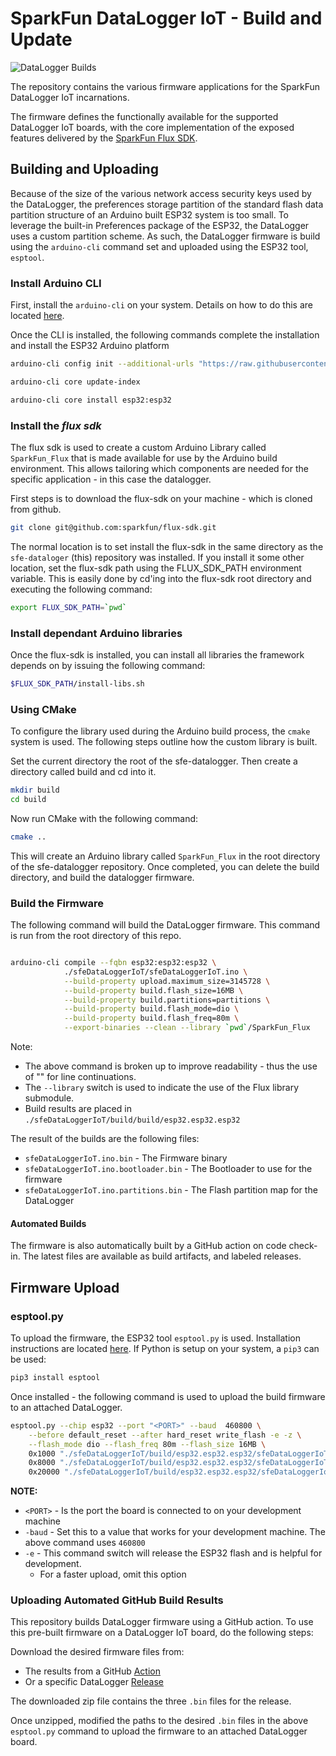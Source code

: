 # SparkFun DataLogger IoT - Build and Update

![DataLogger Builds](https://github.com/sparkfun/SparkFun_DataLogger/actions/workflows/build-datalogger-iot.yml/badge.svg)

The repository contains the various firmware applications for the SparkFun DataLogger IoT incarnations.

The firmware defines the functionally available for the supported  DataLogger IoT boards, with the core implementation of the exposed features delivered by the [SparkFun Flux SDK](https://github.com/sparkfun/flux-sdk).

## Building and Uploading

Because of the size of the various network access security keys used by the DataLogger, the preferences storage partition of the standard flash data partition structure of an Arduino built ESP32 system is too small. To leverage the built-in Preferences package of the ESP32, the DataLogger uses a custom partition scheme. As such, the DataLogger firmware is build using the ```arduino-cli``` command set and uploaded using the ESP32 tool, ```esptool```.

### Install Arduino CLI

First, install the ```arduino-cli``` on your system. Details on how to do this are located [here](https://arduino.github.io/arduino-cli/0.20/installation/).

Once the CLI is installed, the following commands complete the installation and install the ESP32 Arduino platform

```sh
arduino-cli config init --additional-urls "https://raw.githubusercontent.com/espressif/arduino-esp32/gh-pages/package_esp32_index.json"

arduino-cli core update-index

arduino-cli core install esp32:esp32
```

### Install the *flux sdk*

The flux sdk is used to create a custom Arduino Library called ```SparkFun_Flux``` that is made available for use by the Arduino build environment. This allows tailoring which components are needed for the specific application - in this case the datalogger.

First steps is to download the flux-sdk on your machine - which is cloned from github.

```sh
git clone git@github.com:sparkfun/flux-sdk.git
```

The normal location is to set install the flux-sdk in the same directory as the ```sfe-dataloger``` (this) repository was installed.  If you install it some other location, set the flux-sdk path using the FLUX_SDK_PATH environment variable. This is easily done by cd'ing into the flux-sdk root directory and executing the following command:

```sh
export FLUX_SDK_PATH=`pwd`
```

### Install dependant Arduino libraries

Once the flux-sdk is installed, you can install all libraries the framework depends on by issuing the following command:

```sh
$FLUX_SDK_PATH/install-libs.sh
```

### Using CMake

To configure the library used during the Arduino build process, the ```cmake``` system is used. The following steps outline how the custom library is built.

Set the current directory the root of the sfe-datalogger. Then create a directory called build and cd into it.

```sh
mkdir build
cd build
```

Now run CMake with the following command:

```sh
cmake ..
```

This will create an Arduino library called ```SparkFun_Flux``` in the root directory of the sfe-datalogger repository. Once completed, you can delete the build directory, and build the datalogger firmware.

### Build the Firmware

The following command will build the DataLogger firmware. This command is run from the root directory of this repo.

```sh

arduino-cli compile --fqbn esp32:esp32:esp32 \
            ./sfeDataLoggerIoT/sfeDataLoggerIoT.ino \
            --build-property upload.maximum_size=3145728 \
            --build-property build.flash_size=16MB \
            --build-property build.partitions=partitions \
            --build-property build.flash_mode=dio \
            --build-property build.flash_freq=80m \
            --export-binaries --clean --library `pwd`/SparkFun_Flux 
```

Note:

* The above command is broken up to improve readability - thus the use of "\" for line continuations.
* The ```--library``` switch is used to indicate the use of the Flux library submodule.
* Build results are placed in ```./sfeDataLoggerIoT/build/build/esp32.esp32.esp32```

The result of the builds are the following files:

* ```sfeDataLoggerIoT.ino.bin``` - The Firmware binary
* ```sfeDataLoggerIoT.ino.bootloader.bin``` - The Bootloader to use for the firmware
* ```sfeDataLoggerIoT.ino.partitions.bin``` - The Flash partition map for the DataLogger

#### Automated Builds

The firmware is also automatically built by a GitHub action on code check-in. The latest files are available as build artifacts, and labeled releases.

## Firmware Upload

### esptool.py

To upload the firmware, the ESP32 tool ```esptool.py``` is used. Installation instructions are located [here](https://docs.espressif.com/projects/esptool/en/latest/esp32/installation.html). If Python is setup on your system, a ```pip3``` can be used:

```sh
pip3 install esptool
```

Once installed - the following command is used to upload the build firmware to an attached DataLogger.

```sh
esptool.py --chip esp32 --port "<PORT>" --baud  460800 \
    --before default_reset --after hard_reset write_flash -e -z \
    --flash_mode dio --flash_freq 80m --flash_size 16MB \
    0x1000 "./sfeDataLoggerIoT/build/esp32.esp32.esp32/sfeDataLoggerIoT.ino.bootloader.bin" \
    0x8000 "./sfeDataLoggerIoT/build/esp32.esp32.esp32/sfeDataLoggerIoT.ino.partitions.bin" \
    0x20000 "./sfeDataLoggerIoT/build/esp32.esp32.esp32/sfeDataLoggerIoT.ino.bin"
```

**NOTE:**

* ```<PORT>``` - Is the port the board is connected to on your development machine
* ```-baud``` - Set this to a value that works for your development machine. The above command uses ```460800```
* ```-e``` - This command switch will release the ESP32 flash and is helpful for development.
  * For a faster upload, omit this option

### Uploading Automated GitHub Build Results

This repository builds DataLogger firmware using a GitHub action. To use this pre-built firmware on a DataLogger IoT board, do the following steps:

Download the desired firmware files from:

* The results from a GitHub [Action](https://github.com/sparkfun/SparkFun_DataLogger/actions)
* Or a specific DataLogger [Release](https://github.com/sparkfun/SparkFun_DataLogger/releases)

The downloaded zip file contains the three ```.bin``` files for the release.

Once unzipped, modified the paths to the desired ```.bin``` files in the above ```esptool.py``` command to upload the firmware to an attached DataLogger board.
